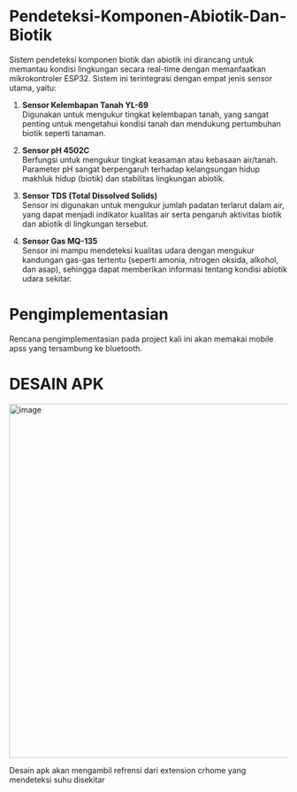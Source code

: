 
# Pendeteksi-Komponen-Abiotik-Dan-Biotik

Sistem pendeteksi komponen biotik dan abiotik ini dirancang untuk memantau kondisi lingkungan secara real-time dengan memanfaatkan mikrokontroler ESP32. Sistem ini terintegrasi dengan empat jenis sensor utama, yaitu:

1. **Sensor Kelembapan Tanah YL-69**  
   Digunakan untuk mengukur tingkat kelembapan tanah, yang sangat penting untuk mengetahui kondisi tanah dan mendukung pertumbuhan biotik seperti tanaman.

2. **Sensor pH 4502C**  
   Berfungsi untuk mengukur tingkat keasaman atau kebasaan air/tanah. Parameter pH sangat berpengaruh terhadap kelangsungan hidup makhluk hidup (biotik) dan stabilitas lingkungan abiotik.

3. **Sensor TDS (Total Dissolved Solids)**  
   Sensor ini digunakan untuk mengukur jumlah padatan terlarut dalam air, yang dapat menjadi indikator kualitas air serta pengaruh aktivitas biotik dan abiotik di lingkungan tersebut.

4. **Sensor Gas MQ-135**  
   Sensor ini mampu mendeteksi kualitas udara dengan mengukur kandungan gas-gas tertentu (seperti amonia, nitrogen oksida, alkohol, dan asap), sehingga dapat memberikan informasi tentang kondisi abiotik udara sekitar.

# Pengimplementasian

Rencana pengimplementasian pada project kali ini akan memakai mobile apss yang tersambung ke bluetooth.

# DESAIN APK
<img width="640" height="640" alt="image" src="https://github.com/user-attachments/assets/263c15ff-da27-4425-a548-23764c496ec1" />

Desain apk akan mengambil refrensi dari extension crhome yang mendeteksi suhu disekitar

